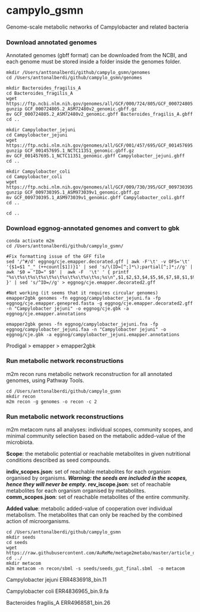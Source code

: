 # campylo_gsmn
Genome-scale metabolic networks of Campylobacter and related bacteria

### Download annotated genomes
Annotated genomes (gbff format) can be downloaded from the NCBI, and each genome must be stored inside a folder inside the genomes folder.

```
mkdir /Users/anttonalberdi/github/campylo_gsmn/genomes
cd /Users/anttonalberdi/github/campylo_gsmn/genomes

mkdir Bacteroides_fragilis_A
cd Bacteroides_fragilis_A
wget https://ftp.ncbi.nlm.nih.gov/genomes/all/GCF/000/724/805/GCF_000724805.2_ASM72480v2/GCF_000724805.2_ASM72480v2_genomic.gbff.gz
gunzip GCF_000724805.2_ASM72480v2_genomic.gbff.gz
mv GCF_000724805.2_ASM72480v2_genomic.gbff Bacteroides_fragilis_A.gbff
cd ..

mkdir Campylobacter_jejuni
cd Campylobacter_jejuni
wget https://ftp.ncbi.nlm.nih.gov/genomes/all/GCF/001/457/695/GCF_001457695.1_NCTC11351/GCF_001457695.1_NCTC11351_genomic.gbff.gz
gunzip GCF_001457695.1_NCTC11351_genomic.gbff.gz
mv GCF_001457695.1_NCTC11351_genomic.gbff Campylobacter_jejuni.gbff
cd ..

mkdir Campylobacter_coli
cd Campylobacter_coli
wget https://ftp.ncbi.nlm.nih.gov/genomes/all/GCF/009/730/395/GCF_009730395.1_ASM973039v1/GCF_009730395.1_ASM973039v1_genomic.gbff.gz
gunzip GCF_009730395.1_ASM973039v1_genomic.gbff.gz
mv GCF_009730395.1_ASM973039v1_genomic.gbff Campylobacter_coli.gbff
cd ..

cd ..
```

### Download eggnog-annotated genomes and convert to gbk
```
conda activate m2m
cd /Users/anttonalberdi/github/campylo_gsmn/

#Fix formatting issue of the GFF file
sed '/^#/d' eggnog/cje.emapper.decorated.gff | awk -F'\t' -v OFS='\t' '{$1=$1 "_" (++count[$1])}1' | sed 's/\(ID=[^;]*\);partial[^;]*;//g' | awk '$0 = "ID=" $0' |  awk -F  '\t' ' { printf "%s\t%s\t%s\t%s\t%s\t%s\t%s\t%s\t%s;%s\n",$1,$2,$3,$4,$5,$6,$7,$8,$1,$9; }' | sed 's/^ID=//g' > eggnog/cje.emapper.decorated2.gff

#Not working (it seems that it requires circular genomes)
emapper2gbk genomes -fn eggnog/campylobacter_jejuni.fa -fp eggnog/cje.emapper.genepred.fasta -g eggnog/cje.emapper.decorated2.gff -n "Campylobacter jejuni" -o eggnog/cje.gbk -a eggnog/cje.emapper.annotations

emapper2gbk genes -fn eggnog/campylobacter_jejuni.fna -fp eggnog/campylobacter_jejuni.faa -n "Campylobacter jejuni" -o eggnog/cje.gbk -a eggnog/campylobacter_jejuni.emapper.annotations

```

Prodigal > emapper > emapper2gbk

### Run metabolic network reconstructions
m2m recon runs metabolic network reconstruction for all annotated genomes, using Pathway Tools.
```
cd /Users/anttonalberdi/github/campylo_gsmn
mkdir recon
m2m recon -g genomes -o recon -c 2
```

### Run metabolic network reconstructions
m2m metacom runs all analyses: individual scopes, community scopes, and minimal community selection based on the metabolic added-value of the microbiota.


**Scope**: the metabolic potential or reachable metabolites in given nutritional conditions described as seed compounds.

**indiv_scopes.json**: set of reachable metabolites for each organism organised by organisms. ***Warning: the seeds are included in the scopes, hence they will never be empty.***
**rev_iscope.json**: set of reachable metabolites for each organism organised by metabolites.
**comm_scopes.json**: set of reachable metabolites of the entire community.

**Added value**: metabolic added-value of cooperation over individual metabolism. The metabolites that can only be reached by the combined action of microorganisms.

```
cd /Users/anttonalberdi/github/campylo_gsmn
mkdir seeds
cd seeds
wget https://raw.githubusercontent.com/AuReMe/metage2metabo/master/article_data/gut_microbiota/seeds_gut_final.sbml
cd ../
mkdir metacom
m2m metacom -n recon/sbml -s seeds/seeds_gut_final.sbml  -o metacom
```

Campylobacter jejuni
ERR4836918_bin.11

Campylobacter coli
ERR4836965_bin.9.fa

Bacteroides fragilis_A
ERR4968581_bin.26
